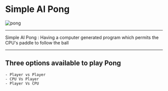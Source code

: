 # Simple AI Pong

![pong](https://github.com/user-attachments/assets/5a8d09ee-d005-4a85-acdd-78cd3a03d7b1)

***
Simple AI Pong
: Having a computer generated program which permits the CPU's paddle to follow the ball

***

## Three options available to play Pong 
    - Player vs Player 
    - CPU Vs Player
    - Player Vs CPU

